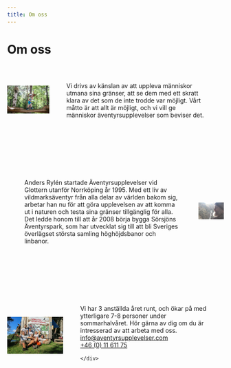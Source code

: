 ```yaml
---
title: Om oss
---
```


<style>
  
  #omosscontainer{
  display:;
  }
  #pappapic{
  box-sizing:border-box;
  max-width:px;
  }
.omosstext  {
  box-sizing:border-box;
  max-width:600px;
  padding:40px;
  font-size:px;
  }
  
  .omossavsnitt {
      display:flex;
      align-items:center; 
      margin-bottom:60px;
  }
  
  
</style>

<h1>
  Om oss
</h1>

<div id="omosscontainer">
  

<div class="omossavsnitt">

 <div class="omsossbild"> 
     <img src="/images/beslutsamhet.jpg" width="450px">
 </div>
 <div class="omosstext">
  Vi drivs av känslan av att uppleva människor utmana sina gränser, att se dem med ett skratt klara av det som de inte trodde var möjligt. Vårt måtto är att allt är möjligt, och vi vill ge människor äventyrsupplevelser som beviser det. 
 </div>
</div>
 <div class="omossavsnitt">
  
  <div class="omosstext">
Anders Rylén startade Äventyrsupplevelser vid Glottern utanför Norrköping år 1995. Med ett liv av vildmarksäventyr från alla delar av världen bakom sig, arbetar han nu för att göra upplevelsen av att komma ut i naturen och testa sina gränser tillgänglig för alla. Det ledde honom till att år 2008 börja bygga Sörsjöns Äventyrspark, som har utvecklat sig till att bli Sveriges överlägset största samling höghöjdsbanor och linbanor. 
</div>
  <div class="omsossbild">
  <img src="/images/pappahero.jpg" width="450px">
  </div>
</div>

<div class="omossavsnitt">
    <div class="omsossbild">
        <img src="/images/employees.jpg" width="450px">
    </div>
<div class="omosstext">
Vi har 3 anställda året runt, och ökar på med ytterligare 7-8 personer under sommarhalvåret. Hör gärna av dig om du är intresserad av att arbeta med oss. 
   <div class="kontaktknappar">
  
  <div><a href="mailto:info@aventyrsupplevelser.com" class="omosskontakt">info@aventyrsupplevelser.com</a></div>
  <div><a href="tel:+461161175" class="omosskontakt">+46 (0) 11 611 75</a></div>
  
    </div>
</div>
  
  </div>
   

  
 </div>
   
